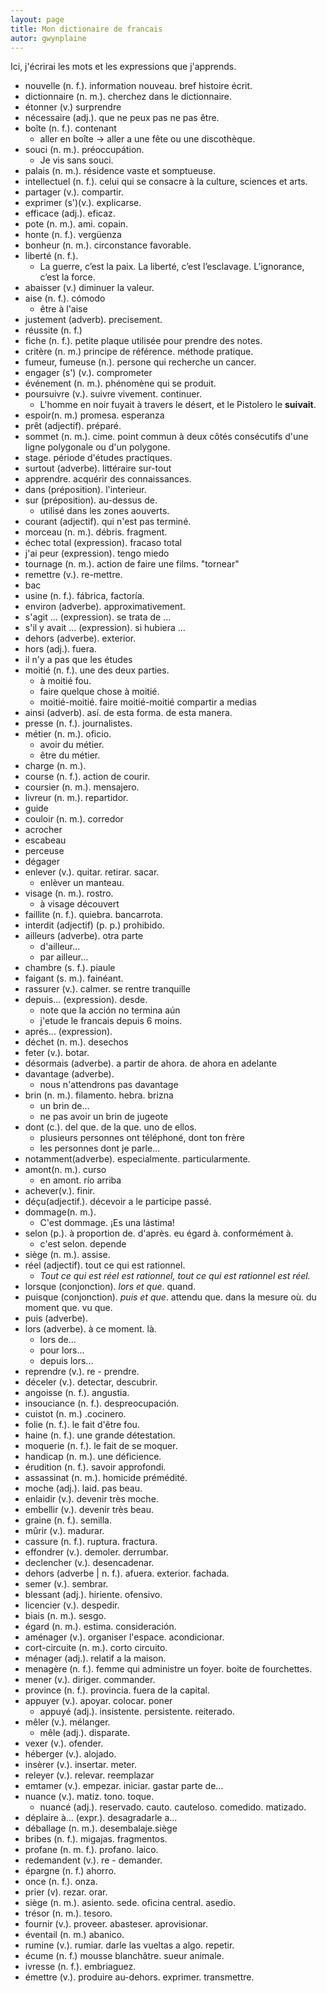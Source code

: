 ```yaml
---
layout: page
title: Mon dictionaire de francais
autor: gwynplaine
---
```


Ici, j'écrirai les mots et les expressions que j'apprends.

+ nouvelle (n. f.). information nouveau. bref histoire écrit.
+ dictionnaire (n. m.). cherchez dans le dictionnaire.
+ étonner (v.) surprendre
+ nécessaire (adj.). que ne peux pas ne pas être.
+ boîte (n. f.). contenant
    - aller en boîte -> aller a une fête ou une discothèque.
+ souci (n. m.). préoccupátion.
    - Je vis sans souci.
+ palais (n. m.). résidence vaste et somptueuse.
+ intellectuel (n. f.). celui qui se consacre à la culture, sciences et arts.
+ partager (v.). compartir.
+ exprimer (s')(v.). explicarse.
+ efficace (adj.). eficaz.
+ pote (n. m.). ami. copain.
+ honte (n. f.). vergüenza
+ bonheur (n. m.). circonstance favorable.
+ liberté (n. f.).
    + La guerre, c’est la paix. La liberté, c’est l’esclavage. L’ignorance, c’est la force.
+ abaisser (v.) diminuer la valeur.
+ aise (n. f.). cómodo
    + être à l'aise
+ justement (adverb). precisement.
+ réussite (n. f.)
+ fiche (n. f.). petite plaque utilisée pour prendre des notes.
+ critère (n. m.) principe de référence. méthode pratique.
+ fumeur, fumeuse (n.). persone qui recherche un cancer.
+ engager (s') (v.). comprometer
+ événement (n. m.). phénomène qui se produit.
+ poursuivre (v.). suivre vivement. continuer.
    + L'homme en noir fuyait à travers le désert, et le Pistolero le **suivait**.
+ espoir(n. m.) promesa. esperanza
+ prêt (adjectif). préparé.
+ sommet (n. m.). cime. point commun à deux côtés consécutifs d'une ligne polygonale ou d'un polygone.
+ stage. période d'études practiques.
+ surtout (adverbe). littéraire sur-tout
+ apprendre. acquérir des connaissances.
+ dans (préposition). l'interieur.
+ sur (préposition). au-dessus de.
    + utilisé dans les zones aouverts.
+ courant (adjectif). qui n'est pas terminé.
+ morceau (n. m.). débris. fragment.
+ échec total (expression). fracaso total
+ j'ai peur (expression). tengo miedo
+ tournage (n. m.). action de faire une films. "tornear"
+ remettre (v.). re-mettre.
+ bac
+ usine (n. f.). fábrica, factoría.
+ environ (adverbe). approximativement.
+ s'agit ... (expression). se trata de ...
+ s'il y avait ... (expression). si hubiera ...
+ dehors (adverbe). exterior.
+ hors (adj.). fuera.
+ il n'y a pas que les études
+ moitié (n. f.). une des deux parties.
    - à moitié fou.
    - faire quelque chose à moitié.
    - moitié-moitié.
 faire moitié-moitié   compartir a medias
+ ainsi (adverb). así. de esta forma. de esta manera.
+ presse (n. f.). journalistes.
+ métier (n. m.). oficio.
    - avoir du métier.
    - être du métier.
+ charge (n. m.).
+ course (n. f.). action de courir.
+ coursier (n. m.). mensajero.
+ livreur (n. m.). repartidor.
+ guide
+ couloir (n. m.). corredor
+ acrocher
+ escabeau
+ perceuse
+ dégager
+ enlever (v.). quitar. retirar. sacar.
    - enlèver un manteau.
+ visage (n. m.). rostro.
    - à visage découvert
+ faillite (n. f.). quiebra. bancarrota.
+ interdit (adjectif) (p. p.) prohibido.
+ ailleurs (adverbe). otra parte
    - d'ailleur...
    - par ailleur...
+ chambre (s. f.). piaule
+ faigant (s. m.). fainéant. 
+ rassurer (v.). calmer. se rentre tranquille
+ depuis... (expression). desde.
    - note que la acción no termina aún
    - j'etude le francais depuis 6 moins.
+ aprés... (expression). 
+ déchet (n. m.). desechos
+ feter (v.). botar.
+ désormais (adverbe). a partir de ahora. de ahora en adelante
+ davantage (adverbe).
    - nous n'attendrons pas davantage
+ brin (n. m.). filamento. hebra. brizna
    - un brin de...
    - ne pas avoir un brin de jugeote
+ dont (c.). del que. de la que. uno de ellos.
    - plusieurs personnes ont téléphoné, dont ton frère
    - les personnes dont je parle... 
+ notamment(adverbe). especialmente. particularmente.
+ amont(n. m.). curso
    - en amont. río arriba
+ achever(v.). finir.
+ déçu(adjectif.). décevoir a le participe passé.
+ dommage(n. m.).
    - C'est dommage. ¡Es una lástima!
+ selon (p.). à proportion de. d'après. eu égard à. conformément à.
    - c'est selon. depende
+ siège (n. m.). assise.
+ réel (adjectif). tout ce qui est rationnel.
    - _Tout ce qui est réel est rationnel, tout ce qui est rationnel est réel._
+ lorsque (conjonction). _lors et que_. quand.
+ puisque (conjonction). _puis et que_. attendu que. dans la mesure où. du moment que. vu que.
+ puis (adverbe). 
+ lors (adverbe). à ce moment. là.
    - lors de...
    - pour lors...
    - depuis lors...
+ reprendre (v.). re - prendre.
+ déceler (v.). detectar, descubrir.
+ angoisse (n. f.). angustia.
+ insouciance (n. f.). despreocupación.
+ cuistot (n. m.) .cocinero.
+ folie (n. f.). le fait d'être fou.
+ haine (n. f.). une grande détestation.
+ moquerie (n. f.). le fait de se moquer.
+ handicap (n. m.). une déficience.
+ érudition (n. f.). savoir approfondi.
+ assassinat (n. m.). homicide prémédité.
+ moche (adj.). laid. pas beau.
+ enlaidir (v.). devenir très moche.
+ embellir (v.). devenir très beau.
+ graine (n. f.). semilla.
+ mûrir (v.). madurar.
+ cassure (n. f.). ruptura. fractura.
+ effondrer (v.). demoler. derrumbar.
+ declencher (v.). desencadenar.
+ dehors (adverbe \| n. f.). afuera. exterior. fachada.
+ semer (v.). sembrar.
+ blessant (adj.). hiriente. ofensivo.
+ licencier (v.). despedir.
+ biais (n. m.). sesgo.
+ égard (n. m.). estima. consideración.
+ aménager (v.). organiser l'espace. acondicionar.
+ cort-circuite (n. m.). corto circuito.
+ ménager (adj.). relatif a la maison.
+ menagère (n. f.). femme qui administre un foyer. boite de fourchettes.
+ mener (v.). diriger. commander.
+ province (n. f.). provincia. fuera de la capital.
+ appuyer (v.). apoyar. colocar. poner
    - appuyé (adj.). insistente. persistente. reiterado.
+ mêler (v.). mélanger.
    - mêle (adj.). disparate.
+ vexer (v.). ofender.
+ héberger (v.). alojado.
+ insèrer (v.). insertar. meter.
+ releyer (v.). relevar. reemplazar
+ emtamer (v.). empezar. iniciar. gastar parte de...
+ nuance (v.). matiz. tono. toque.
    - nuancé (adj.). reservado. cauto. cauteloso. comedido. matizado.
+ déplaire à... (expr.). desagradarle a...
+ déballage (n. m.). desembalaje.siège
+ bribes (n. f.). migajas. fragmentos.
+ profane (n. m. f.). profano. laico.
+ redemandent (v.). re - demander.
+ épargne (n. f.) ahorro.
+ once (n. f.). onza.
+ prier (v). rezar. orar.
+ siège (n. m.). asiento. sede. oficina central. asedio.
+ trésor (n. m.). tesoro.
+ fournir (v.). proveer. abasteser. aprovisionar.
+ éventail (n. m.) abanico.
+ rumine (v.). rumiar. darle las vueltas a algo. repetir.
+ écume (n. f.) mousse blanchâtre. sueur animale.
+ ivresse (n. f.). embriaguez.
+ émettre (v.). produire au-dehors. exprimer. transmettre.